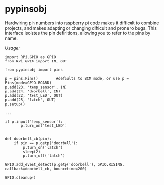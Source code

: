 # pypinsobj

Hardwiring pin numbers into raspberry pi code makes it difficult to combine projects, 
and makes adapting or changing difficult and prone to bugs.  This interface isolates 
the pin definitions, allowing you to refer to the pins by name.


*Usage:*
```
import RPi.GPIO as GPIO
from RPi.GPIO import IN, OUT

from pypinsobj import pins

p = pins.Pins()        #defaults to BCM mode, or use p = Pins(mode=GPIO.BOARD)
p.add(23, 'temp_sensor', IN)
p.add(24, 'doorbell', IN)
p.add(22, 'test_LED', OUT)
p.add(25, 'latch', OUT)
p.setup()

...

if p.input('temp_sensor'):
       p.turn_on('test_LED')


def doorbell_cb(pin):
    if pin == p.getp('doorbell'):
        p.turn_on('latch')
        sleep(2)
        p.turn_off('latch')

GPIO.add_event_detect(p.getp('doorbell'), GPIO.RISING, callback=doorbell_cb, bouncetime=200)

GPIO.cleanup()
```
